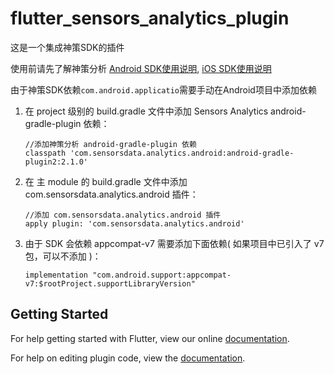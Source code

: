 # flutter_sensors_analytics_plugin

这是一个集成神策SDK的插件

使用前请先了解神策分析 [Android SDK使用说明](https://www.sensorsdata.cn/manual/android_sdk.html), [iOS SDK使用说明](https://www.sensorsdata.cn/manual/ios_sdk.html)

由于神策SDK依赖`com.android.applicatio`需要手动在Android项目中添加依赖

1. 在 project 级别的 build.gradle 文件中添加 Sensors Analytics android-gradle-plugin 依赖：

    ```
    //添加神策分析 android-gradle-plugin 依赖
    classpath 'com.sensorsdata.analytics.android:android-gradle-plugin2:2.1.0'
    ```

2. 在 主 module 的 build.gradle 文件中添加 com.sensorsdata.analytics.android 插件：

    ```
    //添加 com.sensorsdata.analytics.android 插件
    apply plugin: 'com.sensorsdata.analytics.android'
    ```

3. 由于 SDK 会依赖 appcompat-v7 需要添加下面依赖( 如果项目中已引入了 v7包，可以不添加 )：

    ```
    implementation "com.android.support:appcompat-v7:$rootProject.supportLibraryVersion"
    ```

## Getting Started

For help getting started with Flutter, view our online
[documentation](https://flutter.io/).

For help on editing plugin code, view the [documentation](https://flutter.io/developing-packages/#edit-plugin-package).
